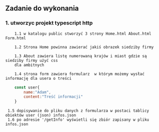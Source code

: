 ## Zadanie do wykonania

### 1. utworzyc projekt typescript http 

        1.1 w katalogu public stworzyć 3 strony Home.html About.html Form.html

        1.2 Strona Home powinna zawierać jakiś obrazek siedziby firmy

        1.3 About zawiera listę numerowaną krajów i miast gdzie są siedziby firmy użyć css        
        dla ambitnych

        1.4 strona form zawiera formularz  w którym możemy wysłać informację dla usera o treści

```js   
    const user{
        name:"Adam",
        content:"Treść informacji"
    }
```

     1.5 dopisywanie do pliku danych z formularza w postaci tablicy obiektów user (json) infos.json
     1.6 po adresie '/getInfo' wyświetli się zbiór zapisany w pliku infos.json